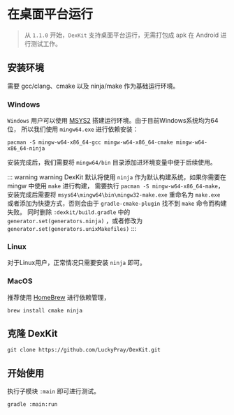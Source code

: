 # 在桌面平台运行

> 从 `1.1.0` 开始，`DexKit` 支持桌面平台运行，无需打包成 apk 在 Android 进行测试工作。

## 安装环境

需要 gcc/clang、cmake 以及 ninja/make 作为基础运行环境。 

### Windows

`Windows` 用户可以使用 [MSYS2](https://www.msys2.org/) 搭建运行环境。由于目前Windows系统均为64位，
所以我们使用 `mingw64.exe` 进行依赖安装：

```shell
pacman -S mingw-w64-x86_64-gcc mingw-w64-x86_64-cmake mingw-w64-x86_64-ninja
```

安装完成后，我们需要将 `mingw64/bin` 目录添加进环境变量中便于后续使用。

::: warning warning
DexKit 默认将使用 `ninja` 作为默认构建系统，如果你需要在 mingw 中使用 `make` 进行构建， 需要执行 
`pacman -S mingw-w64-x86_64-make`，安装完成后需要将 `msys64\mingw64\bin\mingw32-make.exe`
重命名为 `make.exe` 或者添加为快捷方式，否则会由于 `gradle-cmake-plugin` 找不到 `make` 命令而构建失败。
同时删除 `:dexkit/build.gradle` 中的 `generator.set(generators.ninja)` ，或者修改为 
`generator.set(generators.unixMakefiles)`
:::

### Linux

对于Linux用户，正常情况只需要安装 `ninja` 即可。

### MacOS

推荐使用 [HomeBrew](https://brew.sh/) 进行依赖管理，

```shell
brew install cmake ninja
```

## 克隆 DexKit

```shell
git clone https://github.com/LuckyPray/DexKit.git
```

## 开始使用

执行子模块 `:main` 即可进行测试。

```shell
gradle :main:run
```
